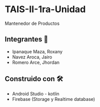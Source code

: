 # TAIS-II-1ra-Unidad

Mantenedor de Productos

## Integrantes 🚀

* Ipanaque Maza, Roxany
* Navez Aroca, Jairo
* Romero Arce, Jhordan

## Construido con 🛠️

* Android Studio - kotlin
* Firebase (Storage y Realtime database)

